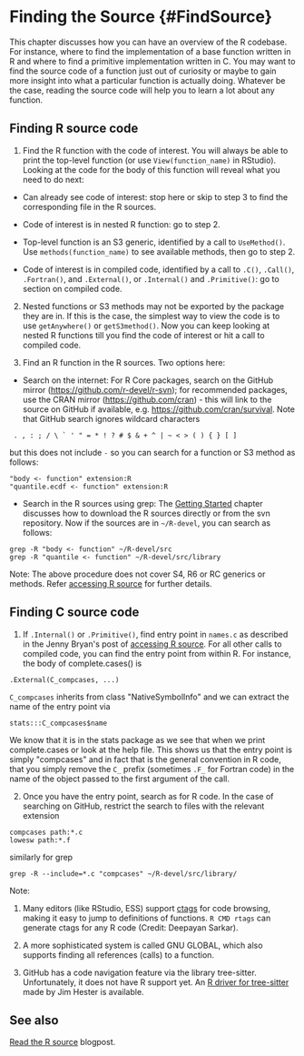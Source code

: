 # Finding the Source {#FindSource}

This chapter discusses how you can have an overview of the R codebase. For instance, where to find the implementation of a base function written in R and where to find a primitive implementation written in C. You may want to find the source code of a function just out of curiosity or maybe to gain more insight into what a particular function is actually doing. Whatever be the case, reading the source code will help you to learn a lot about any function.

## Finding R source code

1. Find the R function with the code of interest. You will always be able to print the top-level function (or use `View(function_name)` in RStudio). Looking at the code for the body of this function will reveal what you need to do next:

  * Can already see code of interest: stop here or skip to step 3 to find the corresponding file in the R sources.

  * Code of interest is in nested R function: go to step 2.

  * Top-level function is an S3 generic, identified by a call to `UseMethod()`. Use `methods(function_name)` to see available methods, then go to step 2.
  
  * Code of interest is in compiled code, identified by a call to `.C()`, `.Call()`, `.Fortran()`, and `.External()`, or `.Internal()` and `.Primitive()`: go to section on compiled code.
 
2. Nested functions or S3 methods may not be exported by the package they are in. If this is the case, the simplest way to view the code is to use `getAnywhere()` or `getS3method()`. Now you can keep looking at nested R functions till you find the code of interest or hit a call to compiled code.

3. Find an R function in the R sources. Two options here:

  * Search on the internet: For R Core packages, search on the GitHub mirror (https://github.com/r-devel/r-svn); for recommended packages, use the CRAN mirror (https://github.com/cran) - this will link to the source on GitHub if available, e.g. https://github.com/cran/survival. Note that GitHub search ignores wildcard characters
  
```
 . , : ; / \ ` ' " = * ! ? # $ & + ^ | ~ < > ( ) { } [ ]
```

but this does not include `-` so you can search for a function or S3 method as follows:

```
"body <- function" extension:R
"quantile.ecdf <- function" extension:R
```

  * Search in the R sources using grep: The [Getting Started](#GetStart) chapter discusses how to download the R sources directly or from the svn repository. Now if the sources are in `~/R-devel`, you can search as follows:
  
```  
grep -R "body <- function" ~/R-devel/src
grep -R "quantile <- function" ~/R-devel/src/library
```

Note: The above procedure does not cover S4, R6 or RC generics or methods. Refer [accessing R source](https://github.com/jennybc/access-r-source) for further details.

## Finding C source code

1. If  `.Internal()` or `.Primitive()`, find entry point in `names.c` as described in the Jenny Bryan's post of [accessing R source](https://github.com/jennybc/access-r-source). For all other calls to compiled code, you can find the entry point from within R. For instance, the body of complete.cases() is

```
.External(C_compcases, ...)
```

`C_compcases` inherits from class "NativeSymbolInfo" and we can extract the name of the entry point via

```
stats:::C_compcases$name
```

We know that it is in the stats package as we see that when we print complete.cases or look at the help file. This shows us that the entry point is simply "compcases" and in fact that is the general convention in R code, that you simply remove the `C_` prefix (sometimes `.F_` for Fortran code) in the name of the object passed to the first argument of the call.

2. Once you have the entry point, search as for R code. In the case of searching on GitHub, restrict the search to files with the relevant extension

```
compcases path:*.c
lowesw path:*.f
```

similarly for grep

```
grep -R --include=*.c "compcases" ~/R-devel/src/library/
```

Note: 

1. Many editors (like RStudio, ESS) support [ctags](https://en.wikipedia.org/wiki/Ctags) for code browsing, making it easy to jump to definitions of functions. `R CMD rtags` can generate ctags for any R code (Credit: Deepayan Sarkar).

2. A more sophisticated system is called GNU GLOBAL, which also supports
finding all references (calls) to a function. 

3. GitHub has a code navigation feature via the library tree-sitter. Unfortunately, it does not have R support yet. An [R driver for tree-sitter](https://github.com/r-lib/tree-sitter-r) made by Jim Hester is available.

## See also

[Read the R source](https://blog.r-hub.io/2019/05/14/read-the-source/) blogpost.
